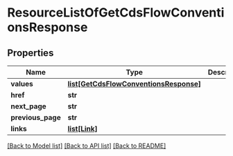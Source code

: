 # ResourceListOfGetCdsFlowConventionsResponse

## Properties
Name | Type | Description | Notes
------------ | ------------- | ------------- | -------------
**values** | [**list[GetCdsFlowConventionsResponse]**](GetCdsFlowConventionsResponse.md) |  | 
**href** | **str** |  | [optional] 
**next_page** | **str** |  | [optional] 
**previous_page** | **str** |  | [optional] 
**links** | [**list[Link]**](Link.md) |  | [optional] 

[[Back to Model list]](../README.md#documentation-for-models) [[Back to API list]](../README.md#documentation-for-api-endpoints) [[Back to README]](../README.md)


